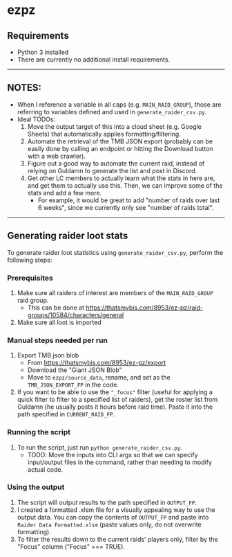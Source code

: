 # ezpz

## **Requirements**
* Python 3 installed
* There are currently no additional install requirements.

---

## **NOTES**:
* When I reference a variable in all caps (e.g. `MAIN_RAID_GROUP`), those are referring to variables defined and used in `generate_raider_csv.py`.
* Ideal TODOs:
  1. Move the output target of this into a cloud sheet (e.g. Google Sheets) that automatically applies formatting/filtering.
  2. Automate the retrieval of the TMB JSON export (probably can be easily done by calling an endpoint or hitting the Download button with a web crawler).
  3. Figure out a good way to automate the current raid, instead of relying on Guldamn to generate the list and post in Discord.
  4. Get other LC members to actually learn what the stats in here are, and get them to actually use this. Then, we can improve some of the stats and add a few more.
      * For example, it would be great to add "number of raids over last 6 weeks", since we currently only see "number of raids total".

---

## **Generating raider loot stats**
To generate raider loot statistics using `generate_raider_csv.py`, perform the following steps:

### **Prerequisites**
1. Make sure all raiders of interest are members of the `MAIN_RAID_GROUP` raid group.
    * This can be done at https://thatsmybis.com/8953/ez-pz/raid-groups/10584/characters/general
2. Make sure all loot is imported

### **Manual steps needed per run**
1. Export TMB json blob
    * From https://thatsmybis.com/8953/ez-pz/export
    * Download the "Giant JSON Blob"
    * Move to `ezpz/source_data`, rename, and set as the `TMB_JSON_EXPORT_FP` in the code.
2. If you want to be able to use the `"_focus"` filter (useful for applying a quick filter to filter to a specified list of raiders), get the roster list from Guldamn (he usually posts it hours before raid time). Paste it into the path specified in `CURRENT_RAID_FP`.

### **Running the script**
1. To run the script, just run `python generate_raider_csv.py`.
    * TODO: Move the inputs into CLI args so that we can specify input/output files in the command, rather than needing to modify actual code.

### **Using the output**
1. The script will output results to the path specified in `OUTPUT_FP`.
2. I created a formatted .xlsm file for a visually appealing way to use the output data. You can copy the contents of `OUTPUT_FP` and paste into `Raider Data Formatted.xlsm` (paste values only, do not overwrite formatting).
3. To filter the results down to the current raids' players only, filter by the "Focus" column ("Focus" === TRUE).

